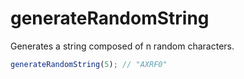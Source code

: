 # generateRandomString

Generates a string composed of n random characters.

```typescript
generateRandomString(5); // "AXRF0"
```
